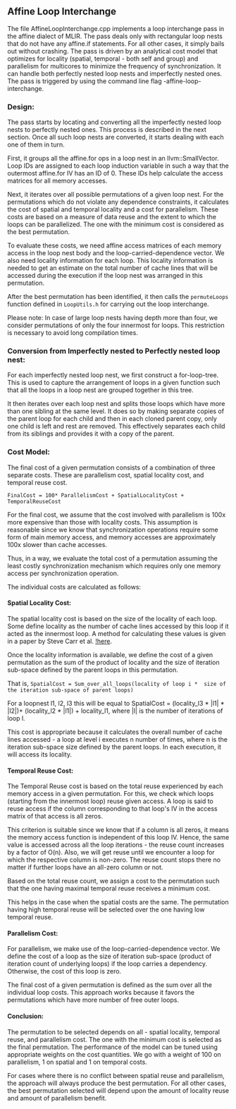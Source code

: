 ## Affine Loop Interchange

The file AffineLoopInterchange.cpp implements a loop interchange pass in the 
affine dialect of MLIR. The pass deals only with rectangular loop nests that do 
not have any affine.if statements. For all other cases, it simply bails out 
without crashing. The pass is driven by an analytical cost model that optimizes 
for locality (spatial, temporal - both self and group) and parallelism for 
multicores to minimize the frequency of synchronization. It can handle both 
perfectly nested loop nests and imperfectly nested ones. The pass is triggered 
by using the command line flag -affine-loop-interchange.


### Design:
The pass starts by locating and converting all the imperfectly nested loop 
nests to perfectly nested ones. This process is described in the next section. 
Once all such loop nests are converted, it starts dealing with each one of them 
in turn.

 First, it groups all the affine.for ops in a loop nest in an 
llvm::SmallVector. Loop IDs are assigned to each loop induction variable in 
such a way that the outermost affine.for IV has an ID of 0. These IDs help 
calculate the access matrices for all memory accesses.

 Next, it iterates over all possible permutations of a given loop nest. For the 
permutations which do not violate any dependence constraints, it calculates the 
cost of spatial and temporal locality and a cost for parallelism. These costs 
are based on a measure of data reuse and the extent to which the loops can be 
parallelized. The one with the minimum cost is considered as the best 
permutation.

To evaluate these costs, we need affine access matrices of each memory access 
in the loop nest body and the loop-carried-dependence vector. We also need 
locality information for each loop. This locality information is needed to get 
an estimate on the total number of cache lines that will be accessed during the 
execution if the loop nest was arranged in this permutation.

 After the best permutation has been identified, it then calls the 
`permuteLoops` function defined in `LoopUtils.h` for carrying out the loop 
interchange.

Please note: In case of large loop nests having depth more than four, we 
consider permutations of only the four innermost for loops. This restriction is 
necessary to avoid long compilation times.

### Conversion from Imperfectly nested to Perfectly nested loop nest:
For each imperfectly nested loop nest, we first construct a for-loop-tree. This 
is used to capture the arrangement of loops in a given function such that all 
the loops in a loop nest are grouped together in this tree.

It then iterates over each loop nest and splits those loops which have more 
than one sibling at the same level. It does so by making separate copies of the 
parent loop for each child and then in each cloned parent copy, only one child 
is left and rest are removed. This effectively separates each child from its 
siblings and provides it with a copy of the parent.

### Cost Model:
The final cost of a given permutation consists of a combination of three 
separate costs. These are parallelism cost, spatial locality cost, and temporal 
reuse cost.

`FinalCost = 100* ParallelismCost + SpatialLocalityCost + TemporalReuseCost`

For the final cost, we assume that the cost involved with parallelism is 100x 
more expensive than those with locality costs. This assumption is reasonable 
since we know that synchronization operations require some form of main memory 
access, and memory accesses are approximately 100x slower than cache accesses. 

Thus, in a way, we evaluate the total cost of a permutation assuming the least 
costly synchronization mechanism which requires only one memory access per 
synchronization operation.

The individual costs are calculated as follows:

#### Spatial Locality Cost:
The spatial locality cost is based on the size of the locality of each loop. 
Some define locality as the number of cache lines accessed by this loop if it 
acted as the innermost loop. A method for calculating these values is given in 
a paper by Steve Carr et al. 
[!here](https://dl.acm.org/doi/abs/10.1145/195470.195557).

Once the locality information is available, we define the cost of a given 
permutation as the sum of the product of locality and the size of iteration 
sub-space defined by the parent loops in this permutation. 

That is, `SpatialCost = Sum_over_all_loops(locality of loop i * 
size of the iteration sub-space of parent loops)`

For a loopnest l1, l2, l3 this will be equal to 
SpatialCost = (locality_l3 * |l1| * |l2|)+ (locality_l2 * |l1|) + locality_l1, 
where |l| is the number of iterations of loop l.

This cost is appropriate because it calculates the overall number of cache 
lines accessed - a loop at level i executes n number of times, where n is the 
iteration sub-space size defined by the parent loops. In each execution, it 
will access its locality.

#### Temporal Reuse Cost:
The Temporal Reuse cost is based on the total reuse experienced by each memory 
access in a given permutation. For this, we check which loops (starting from 
the innermost loop) reuse given access. A loop is said to reuse access if the 
column corresponding to that loop's IV in the access matrix of that access is 
all zeros. 

This criterion is suitable since we know that if a column is all zeros, it 
means the memory access function is independent of this loop IV. Hence, the 
same value is accessed across all the loop iterations - the reuse count 
increases by a factor of O(n). Also, we will get reuse until we encounter a 
loop for which the respective column is non-zero. The reuse count stops there 
no matter if further loops have an all-zero column or not.

Based on the total reuse count, we assign a cost to the permutation such that 
the one having maximal temporal reuse receives a minimum cost.

This helps in the case when the spatial costs are the same. The permutation 
having high temporal reuse will be selected over the one having low temporal 
reuse.

#### Parallelism Cost:
For parallelism, we make use of the loop-carried-dependence vector. We define 
the cost of a loop as the size of iteration sub-space (product of iteration 
count of underlying loops) if the loop carries a dependency. Otherwise, the 
cost of this loop is zero.

The final cost of a given permutation is defined as the sum over all the 
individual loop costs. This approach works because it favors the permutations 
which have more number of free outer loops.


#### Conclusion:
The permutation to be selected depends on all - spatial locality, temporal 
reuse, and parallelism cost. The one with the minimum cost is selected as the 
final permutation. The performance of the model can be tuned using appropriate 
weights on the cost quantities. We go with a weight of 100 on parallelism, 1 on 
spatial and 1 on temporal costs.

For cases where there is no conflict between spatial reuse and parallelism, the 
approach will always produce the best permutation. For all other cases, the 
best permutation selected will depend upon the amount of locality reuse and 
amount of parallelism benefit.
